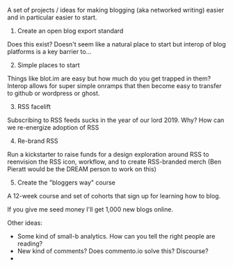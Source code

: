 ---
---

A set of projects / ideas for making blogging (aka networked writing) easier and in particular easier to start.

1) Create an open blog export standard

Does this exist? Doesn't seem like a natural place to start but interop of blog platforms is a key barrier to...

2) Simple places to start

Things like blot.im are easy but how much do you get trapped in them? Interop allows for super simple onramps that then become easy to transfer to github or wordpress or ghost.

3) RSS facelift

Subscribing to RSS feeds sucks in the year of our lord 2019. Why? How can we re-energize adoption of RSS

4) Re-brand RSS

Run a kickstarter to raise funds for a design exploration around RSS to reenvision the RSS icon, workflow, and to create RSS-branded merch (Ben Pieratt would be the DREAM person to work on this)

5) Create the "bloggers way" course

A 12-week course and set of cohorts that sign up for learning how to blog.

If you give me seed money I'll get 1,000 new blogs online.

Other ideas:

- Some kind of small-b analytics. How can you tell the right people are reading?
- New kind of comments? Does commento.io solve this? Discourse?
- 